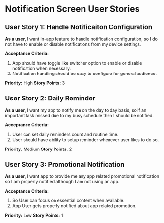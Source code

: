 # Notification Screen User Stories

## User Story 1: Handle Notificaiton Configuration

**As a user**, I want in-app feature to handle notification configuration, so I do not have to enable or disable notifications from my device settings.

**Acceptance Criteria:**

1.  App should have toggle like switcher option to enable or disable notification when necessary.
2.  Notification handling should be easy to configure for general audience.

**Priority:** High
**Story Points:** 3

## User Story 2: Daily Reminder

**As a user**, I want my app to notify me on the day to day basis, so if an important task missed due to my busy schedule then I should be notified.

**Acceptance Criteria:**

1.  User can set daily reminders count and routine time.
2.  User should have ability to setup reminder whenever user likes to do so.

**Priority:** Medium
**Story Points:** 2

## User Story 3: Promotional Notification

**As a user**, I want app to provide me any app related promotional notification so I am properly notified although I am not using an app.

**Acceptance Criteria:**

1.  So User can focus on essential content when available.
2.  App User gets properly notified about app related promotion.

**Priority:** Low
**Story Points:** 1
